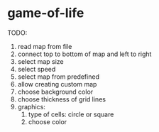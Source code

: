 # game-of-life

TODO:
1. read map from file
2. connect top to bottom of map and left to right
3. select map size
4. select speed
5. select map from predefined
6. allow creating custom map
7. choose background color
8. choose thickness of grid lines
9. graphics:
   1. type of cells: circle or square
   2. choose color
